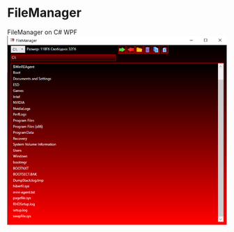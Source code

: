 # FileManager
FileManager on C# WPF
![Image](https://github.com/Guru616/FileManager/blob/master/Screen.png)
